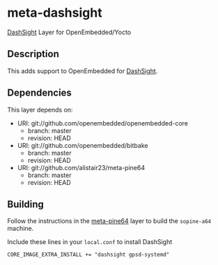 # meta-dashsight

[DashSight](https://github.com/alistair23/DashSight) Layer for OpenEmbedded/Yocto

## Description

This adds support to OpenEmbedded for [DashSight](https://github.com/alistair23/DashSight).

## Dependencies

This layer depends on:

* URI: git://github.com/openembedded/openembedded-core
  * branch: master
  * revision: HEAD
* URI: git://github.com/openembedded/bitbake
  * branch: master
  * revision: HEAD
* URI: git://github.com/alistair23/meta-pine64
  * branch: master
  * revision: HEAD

## Building

Follow the instructions in the [meta-pine64](https://github.com/alistair23/meta-pine64) layer to build the `sopine-a64` machine.

Include these lines in your `local.conf` to install DashSight

```
CORE_IMAGE_EXTRA_INSTALL += "dashsight gpsd-systemd"
```
